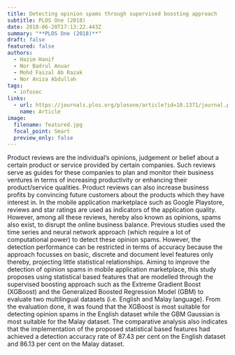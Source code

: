 ```yaml
---
title: Detecting opinion spams through supervised boosting approach
subtitle: PLOS One (2018)
date: 2018-06-20T17:13:22.443Z
summary: "**PLOS One (2018)**"
draft: false
featured: false
authors:
  - Hazim Hanif
  - Nor Badrul Anuar
  - Mohd Faizal Ab Razak
  - Nor Aniza Abdullah
tags:
  - infosec
links:
  - url: https://journals.plos.org/plosone/article?id=10.1371/journal.pone.0198884
    name: Article
image:
  filename: featured.jpg
  focal_point: Smart
  preview_only: false
---
```

Product reviews are the individual’s opinions, judgement or belief about a certain product or service provided by certain companies. Such reviews serve as guides for these companies to plan and monitor their business ventures in terms of increasing productivity or enhancing their product/service qualities. Product reviews can also increase business profits by convincing future customers about the products which they have interest in. In the mobile application marketplace such as Google Playstore, reviews and star ratings are used as indicators of the application quality. However, among all these reviews, hereby also known as opinions, spams also exist, to disrupt the online business balance. Previous studies used the time series and neural network approach (which require a lot of computational power) to detect these opinion spams. However, the detection performance can be restricted in terms of accuracy because the approach focusses on basic, discrete and document level features only thereby, projecting little statistical relationships. Aiming to improve the detection of opinion spams in mobile application marketplace, this study proposes using statistical based features that are modelled through the supervised boosting approach such as the Extreme Gradient Boost (XGBoost) and the Generalized Boosted Regression Model (GBM) to evaluate two multilingual datasets (i.e. English and Malay language). From the evaluation done, it was found that the XGBoost is most suitable for detecting opinion spams in the English dataset while the GBM Gaussian is most suitable for the Malay dataset. The comparative analysis also indicates that the implementation of the proposed statistical based features had achieved a detection accuracy rate of 87.43 per cent on the English dataset and 86.13 per cent on the Malay dataset.